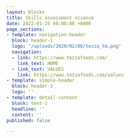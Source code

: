 ```yaml
---
layout: blocks
title: Skills assessment science
date: 2022-01-25 08:00:00 +0000
page_sections:
- template: navigation-header
  block: header-1
  logo: "/uploads/2020/02/08/tezza_tm.png"
  navigation:
  - link: https://www.tezzafoods.com/
    link_text: HOME
  - link_text: VALUES
    link: https://www.tezzafoods.com/values
- template: simple-header
  block: header-3
  logo: ''
- template: detail-content
  block: text-1
  headline: ''
  content: ''
published: false

---
```


